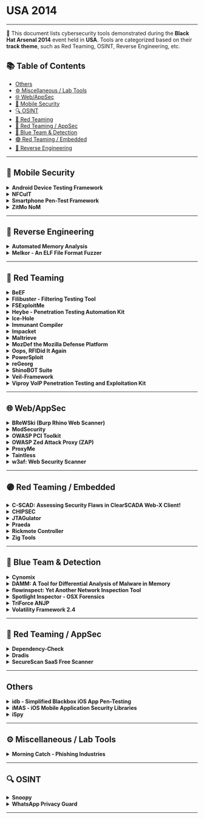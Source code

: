 # USA 2014
---
📍 This document lists cybersecurity tools demonstrated during the **Black Hat Arsenal 2014** event held in **USA**.
Tools are categorized based on their **track theme**, such as Red Teaming, OSINT, Reverse Engineering, etc.

## 📚 Table of Contents
- [Others](#others)
- [⚙️ Miscellaneous / Lab Tools](#⚙️-miscellaneous-lab-tools)
- [🌐 Web/AppSec](#🌐-webappsec)
- [📱 Mobile Security](#📱-mobile-security)
- [🔍 OSINT](#🔍-osint)
- [🔴 Red Teaming](#🔴-red-teaming)
- [🔴 Red Teaming / AppSec](#🔴-red-teaming-appsec)
- [🔵 Blue Team & Detection](#🔵-blue-team-detection)
- [🟣 Red Teaming / Embedded](#🟣-red-teaming-embedded)
- [🧠 Reverse Engineering](#🧠-reverse-engineering)
---
## 📱 Mobile Security
<details><summary><strong>Android Device Testing Framework</strong></summary>

![USA 2014](https://img.shields.io/badge/USA%202014-black) ![Category: 📱 Mobile Security](https://img.shields.io/badge/Category:%20📱%20Mobile%20Security-yellow) ![None](https://img.shields.io/badge/None-informational)

🔗 **Link:** [Android Device Testing Framework](https://github.com/Thangarajtk/appium-mobileAutomationFramework)  
📝 **Description:** The Android Device Testing Framework ("dtf") is a data collection and analysis framework to help individuals answer the question: "Where are the vulnerabilities on this mobile device?"  Dtf provides a modular approach and built-in APIs that allows testers to quickly create scripts to interact with their Android devices.  The default download of dtf comes with multiple modules that allow testers to obtain information from their Android device, process this information into databases, and then start searching for vulnerabilities (all without requiring root privileges).  These modules help you focus on changes made to AOSP components such as applications, frameworks, system services, as well as lower-level components such as binaries, libraries, and device drivers.  In addition, youâll be able to analyze new functionality implemented by the OEMs and other parties to find vulnerabilities.

</details>

<details><summary><strong>NFCulT</strong></summary>

![USA 2014](https://img.shields.io/badge/USA%202014-black) ![Category: 📱 Mobile Security](https://img.shields.io/badge/Category:%20📱%20Mobile%20Security-yellow) ![None](https://img.shields.io/badge/None-informational)

🔗 **Link:** Not Available  
📝 **Description:** NFCulT stands for NFC ultralight Toolkit. It is the ultimate open source Android app that will let you research and exploit vulnerabilities in ultralight implementations.

</details>

<details><summary><strong>Smartphone Pen-Test Framework</strong></summary>

![USA 2014](https://img.shields.io/badge/USA%202014-black) ![Category: 📱 Mobile Security](https://img.shields.io/badge/Category:%20📱%20Mobile%20Security-yellow) ![None](https://img.shields.io/badge/None-informational)

🔗 **Link:** [Smartphone Pen-Test Framework](https://github.com/tanprathan/MobileApp-Pentest-Cheatsheet)  
📝 **Description:** As smartphones enter the workplace, sharing the network and accessing sensitive data, it is crucial to be able to assess the security posture of these devices in much the same way we perform penetration tests on workstations and servers. However, smartphones have unique attack vectors that are not currently covered by available industry tools. The smartphone penetration testing framework, the result of a DARPA Cyber Fast Track project, aims to provide an open source toolkit that addresses the many facets of assessing the security posture of these devices. We will look at the functionality of the framework including information gathering, exploitation, social engineering, and post exploitation through both a traditional IP network and through the mobile modem, showing how this framework can be leveraged by security teams and penetration testers to gain an understanding of the security posture of the smartphones in an organization. SPF can be used as a pivot to gain access to an internal network, gaining access to additional vulnerabilities. SPF can be used to bypass filtering, using SMS to control an exploited internal system. Demonstrations of SPF functionality will be shown.

</details>

<details><summary><strong>ZitMo NoM</strong></summary>

![USA 2014](https://img.shields.io/badge/USA%202014-black) ![Category: 📱 Mobile Security](https://img.shields.io/badge/Category:%20📱%20Mobile%20Security-yellow) ![None](https://img.shields.io/badge/None-informational)

🔗 **Link:** [ZitMo NoM](https://github.com/CyberMonitor/defcon-26-Packet-Hacking-Village/blob/master/presentations-workshops.html)  
📝 **Description:** A world without malware is ideal but unlikely. Many of us would prefer *not* to install another layer of protection on our already-resource-constrained handheld mobile device. Alternatively, Android malware detection sans anti-virus installation has become a reality. Learn about how itâs possible to detect mobile malware using simple text messages with ZitMo NoM. ZeuS in the Mobile, known as ZitMo, is infamous for intercepting SMS transmissions then redirecting them to a Command and Control in order steal banking and personal information. Research with SMS transmissions directed at mobile malware has resulted in the ability to detect ZitMoâs presence without anti-virus applications installed. Turning cyber criminals' tools against them makes this even more of a rewarding endeavor. We are looking for malware researchers to contribute to the continued development of this open tool. The presentation will include the research, the infrastructure, and a demonstration of ZitMo NoM. Live malware will be used during this presentation, assuming we get it to behave.

</details>

---
## 🧠 Reverse Engineering
<details><summary><strong>Automated Memory Analysis</strong></summary>

![USA 2014](https://img.shields.io/badge/USA%202014-black) ![Category: 🧠 Reverse Engineering](https://img.shields.io/badge/Category:%20🧠%20Reverse%20Engineering-orange) ![None](https://img.shields.io/badge/None-informational)

🔗 **Link:** [Automated Memory Analysis](https://github.com/digitalisx/awesome-memory-forensics)  
📝 **Description:** Automated Memory Analysis is a set of new innovative Cuckoo Sandbox plugins that adds new dynamic and memory analysis abilities such as:

</details>

<details><summary><strong>Melkor - An ELF File Format Fuzzer</strong></summary>

![USA 2014](https://img.shields.io/badge/USA%202014-black) ![Category: 🧠 Reverse Engineering](https://img.shields.io/badge/Category:%20🧠%20Reverse%20Engineering-orange) ![None](https://img.shields.io/badge/None-informational)

🔗 **Link:** [Melkor - An ELF File Format Fuzzer](https://github.com/IOActive/Melkor_ELF_Fuzzer/blob/master/BUGS.txt)  
📝 **Description:** Since its adoption as the standard binary file format for *nix systems, a variety of vulnerabilities in ELF parsers have been found and exploited in OS kernels, debuggers, libraries, etc. Most of these flaws have been found manually through code review and binary modification. Nowadays, 15 years later, common programming mistakes are still being implemented in many ELF parsers that are being released these days very often, either as debuggers, reverse engineering tools, AV analyzers, plugins or as malware (yes, malware has parsers too). Here's where ELF file format fuzzing comes into the game to help you to identify these bugs in an automated fashion.

</details>

---
## 🔴 Red Teaming
<details><summary><strong>BeEF</strong></summary>

![USA 2014](https://img.shields.io/badge/USA%202014-black) ![Category: 🔴 Red Teaming](https://img.shields.io/badge/Category:%20🔴%20Red%20Teaming-red) ![None](https://img.shields.io/badge/None-informational)

🔗 **Link:** Not Available  
📝 **Description:** A bag of fresh and juicy 0days is certainly something you would love to get
as a Christmas present, but it would probably be just a dream you had one of those drunken nights.

</details>

<details><summary><strong>Filibuster - Filtering Testing Tool</strong></summary>

![USA 2014](https://img.shields.io/badge/USA%202014-black) ![Category: 🔴 Red Teaming](https://img.shields.io/badge/Category:%20🔴%20Red%20Teaming-red) ![None](https://img.shields.io/badge/None-informational)

🔗 **Link:** [Filibuster - Filtering Testing Tool](https://github.com/caffix/Awesome-Hacking-Tools)  
📝 **Description:** Filibuster is used to map port filtering / protocol filtering devices and is useful for both red and blue team engagements.

</details>

<details><summary><strong>FSExploitMe</strong></summary>

![USA 2014](https://img.shields.io/badge/USA%202014-black) ![Category: 🔴 Red Teaming](https://img.shields.io/badge/Category:%20🔴%20Red%20Teaming-red) ![None](https://img.shields.io/badge/None-informational)

🔗 **Link:** [FSExploitMe](https://gist.github.com/0xd33pstack/0f6b29b408d82c4a9f0903c70db2fe7b)  
📝 **Description:** FSExploitMe is a purposely vulnerable ActiveX Control to teach you about browser exploitation. Along the way you'll learn reverse engineering, vulnerability analysis, and general exploitation on Windows.

</details>

<details><summary><strong>Heybe - Penetration Testing Automation Kit</strong></summary>

![USA 2014](https://img.shields.io/badge/USA%202014-black) ![Category: 🔴 Red Teaming](https://img.shields.io/badge/Category:%20🔴%20Red%20Teaming-red) ![None](https://img.shields.io/badge/None-informational)

🔗 **Link:** [Heybe - Penetration Testing Automation Kit](https://github.com/WilsonHuha/cbr-doc/blob/master/posts/cc/Crack_post_sort_by_time.md)  
📝 **Description:** Heybe is Penetration Testing Automation Kit. It consists of modules that can be used to fully automate pen-tests and make them mode effective. With Heybe you can 0wn all systems in a target company in matter of minutes.

</details>

<details><summary><strong>Ice-Hole</strong></summary>

![USA 2014](https://img.shields.io/badge/USA%202014-black) ![Category: 🔴 Red Teaming](https://img.shields.io/badge/Category:%20🔴%20Red%20Teaming-red) ![None](https://img.shields.io/badge/None-informational)

🔗 **Link:** Not Available  
📝 **Description:** Ice-Hole is a phishing awareness email program. It is designed to help security analysts/system administrators keep track and test end users. The tool can be used in conjunction with various third party software, like SET, for further leverage. 1.7 has some new features and enhancements like IRC triggers, integrating with a new portal feature, automatic times, dates, and sending reports on a schedule.

</details>

<details><summary><strong>Immunant Compiler</strong></summary>

![USA 2014](https://img.shields.io/badge/USA%202014-black) ![Category: 🔴 Red Teaming](https://img.shields.io/badge/Category:%20🔴%20Red%20Teaming-red) ![None](https://img.shields.io/badge/None-informational)

🔗 **Link:** [Immunant Compiler](https://github.com/immunant/c2rust)  
📝 **Description:** With the widespread adoption of DEP, code-reuse techniques such as ROP are essential parts of current exploits. ASLR randomizes the code layout to make ROP harder; unfortunately, ASLR-bypasses abound.

</details>

<details><summary><strong>Impacket</strong></summary>

![USA 2014](https://img.shields.io/badge/USA%202014-black) ![Category: 🔴 Red Teaming](https://img.shields.io/badge/Category:%20🔴%20Red%20Teaming-red) ![None](https://img.shields.io/badge/None-informational)

🔗 **Link:** [Impacket](https://github.com/fortra/impacket/blob/master/examples/lookupsid.py)  
📝 **Description:** Impacket is a collection of Python classes focused on providing access to network packets. Impacket allows Python developers to craft and decode network packets in simple and consistent manner. It includes support for low-level protocols such as IP, UDP and TCP, as well as higher-level protocols such as NMB, SMB and MSRPC and DCOM. Impacket is highly effective when used in conjunction with a packet capture utility or package such as Pcapy. Packets can be constructed from scratch, as well as parsed from raw data. Furthermore, the object oriented API makes it simple to work with deep protocol hierarchies.

</details>

<details><summary><strong>Maltrieve</strong></summary>

![USA 2014](https://img.shields.io/badge/USA%202014-black) ![Category: 🔴 Red Teaming](https://img.shields.io/badge/Category:%20🔴%20Red%20Teaming-red) ![None](https://img.shields.io/badge/None-informational)

🔗 **Link:** [Maltrieve](https://github.com/krmaxwell/maltrieve)  
📝 **Description:** Maltrieve retrieves malware directly from the location where the bad guys serve it. This allows researchers to acquire fresh samples, verify detection systems, and research infrastructure. Maltrieve includes proxy support, multi-threading, Cuckoo submission, and categorization. The tool is community-developed and available under the terms of the GNU General Public License.

</details>

<details><summary><strong>MozDef the Mozilla Defense Platform</strong></summary>

![USA 2014](https://img.shields.io/badge/USA%202014-black) ![Category: 🔴 Red Teaming](https://img.shields.io/badge/Category:%20🔴%20Red%20Teaming-red) ![None](https://img.shields.io/badge/None-informational)

🔗 **Link:** [MozDef the Mozilla Defense Platform](https://github.com/mozilla/MozDef/releases)  
📝 **Description:** Attackers have all the fun. With slick, integrated, real-time, open suites like metasploit, armitage, SET, and lair they quickly seek out targets, share exploits, gain footholds, and usually win.

</details>

<details><summary><strong>Oops, RFIDid It Again</strong></summary>

![USA 2014](https://img.shields.io/badge/USA%202014-black) ![Category: 🔴 Red Teaming](https://img.shields.io/badge/Category:%20🔴%20Red%20Teaming-red) ![None](https://img.shields.io/badge/None-informational)

🔗 **Link:** [Oops, RFIDid It Again](https://github.com/clairehopfensperger)  
📝 **Description:** Last year, we delivered the definitive guide for pen-testers on hacking low frequency (LF - 125KHz) RFID badge systems to gain unauthorized access to buildings and other secure areas.  In this second installment, weâre raising the stakes, peeling back the onion even further, and directly confronting the RFID elephant in the room â hacking High Frequency (HF - 13.56 MHz) and Ultra-High Frequency (UHF â 840-960 MHz).

</details>

<details><summary><strong>PowerSploit</strong></summary>

![USA 2014](https://img.shields.io/badge/USA%202014-black) ![Category: 🔴 Red Teaming](https://img.shields.io/badge/Category:%20🔴%20Red%20Teaming-red) ![None](https://img.shields.io/badge/None-informational)

🔗 **Link:** [PowerSploit](https://github.com/PowerShellMafia/PowerSploit)  
📝 **Description:** PowerSploit is a popular collection of Microsoft PowerShell modules that can be used to aid reverse engineers, forensic analysts, and penetration testers during all phases of an assessment. Come see how PowerShell can be leveraged to accomplish things that would otherwise be impossible such as, loading binaries directly into memory. Joseph Bialek and Chris Campbell will demonstrate how to utilize PowerSploit to bypass security products through all phases of a mock penetration test which includes enumeration, exploitation, privilege-escalation, credential theft, and pivoting to other hosts. They will share tips and tricks to leverage PowerShell in your own tools and highlight the new privilege escalation module being introduced at ToolsWatch.

</details>

<details><summary><strong>reGeorg</strong></summary>

![USA 2014](https://img.shields.io/badge/USA%202014-black) ![Category: 🔴 Red Teaming](https://img.shields.io/badge/Category:%20🔴%20Red%20Teaming-red) ![None](https://img.shields.io/badge/None-informational)

🔗 **Link:** [reGeorg](https://github.com/L-codes/Neo-reGeorg/blob/master/README-en.md)  
📝 **Description:** In 2008 we released reDuh (http://research.sensepost.com/tools/web/reduh), a network tunnelling tool that allowed port forwarding via a web-shell and HTTP/S to backend services. reDuh has since become part of any attackers standard toolkit, featuring in several books and notoriously described as "insidious" by HBGary in their leaked e-mails.

</details>

<details><summary><strong>ShinoBOT Suite</strong></summary>

![USA 2014](https://img.shields.io/badge/USA%202014-black) ![Category: 🔴 Red Teaming](https://img.shields.io/badge/Category:%20🔴%20Red%20Teaming-red) ![None](https://img.shields.io/badge/None-informational)

🔗 **Link:** [ShinoBOT Suite](https://gist.github.com/williballenthin/28c73da6cbf5e76e137a9100ab45697f)  
📝 **Description:** ShinoBOT is a RAT (backdoor malware) simulator, released at the previous Black Hat Arsenal. The new tool, ShinoBOT Suite, is a total malware package which contains the RAT simulator, downloader, dropper, encryptor, CandC server, decoy files, etc. All of them are customizable.

</details>

<details><summary><strong>Veil-Framework</strong></summary>

![USA 2014](https://img.shields.io/badge/USA%202014-black) ![Category: 🔴 Red Teaming](https://img.shields.io/badge/Category:%20🔴%20Red%20Teaming-red) ![None](https://img.shields.io/badge/None-informational)

🔗 **Link:** [Veil-Framework](https://github.com/Veil-Framework/Veil/wiki)  
📝 **Description:** The Veil-Framework is an open source project that aims to bridge the gap between pen-testing and red team toolsets. It began with Veil-Evasion, a tool to generate AV-evading payload executables, expanded into payload delivery with the release of Veil-Catapult, and branched into Powershell functionality with the release of Veil-PowerView for domain situational awareness. This Arsenal presentation will cover the inner workings of all of these tools, and demonstrate various use cases where the Veil-Framework can help facilitate engagements.

</details>

<details><summary><strong>Viproy VoIP Penetration Testing and Exploitation Kit</strong></summary>

![USA 2014](https://img.shields.io/badge/USA%202014-black) ![Category: 🔴 Red Teaming](https://img.shields.io/badge/Category:%20🔴%20Red%20Teaming-red) ![None](https://img.shields.io/badge/None-informational)

🔗 **Link:** [Viproy VoIP Penetration Testing and Exploitation Kit](https://github.com/thezakman/CTF-Heaven/blob/master/extra/pentest-tools.md)  
📝 **Description:** Viproy Voip Pen-Test Kit is developed to improve the quality of VoIP Penetration Tests. First version of Viproy had SIP trust hacking, SIP proxy bounce scan and advanced SIP attacks. Viproy 2.0 will provide improved SIP penetration testing features such as TCP, TLS, vendor (Cisco, Microsoft Lync) supports and multi-thread fixes. Furthermore, the new version will have Cisco Skinny protocol and Cisco HCS (VOSS) server supports to initiate unauthorised call redirection attacks, speed dial manipulation, unauthorised calls using Skinny and information gathering attacks.

</details>

---
## 🌐 Web/AppSec
<details><summary><strong>BReWSki (Burp Rhino Web Scanner)</strong></summary>

![USA 2014](https://img.shields.io/badge/USA%202014-black) ![Category: 🌐 Web/AppSec](https://img.shields.io/badge/Category:%20🌐%20Web/AppSec-blue) ![None](https://img.shields.io/badge/None-informational)

🔗 **Link:** [BReWSki (Burp Rhino Web Scanner)](https://github.com/snoopysecurity/awesome-burp-extensions)  
📝 **Description:** BReWSki (Burp Rhino Web Scanner) is an extension to the Burp Suite scanning and reporting functionality. BReWSki provides Burp Suite users with a JavaScript interface to write custom scanner insertion points, passive, and active scan definitions for Burp quickly without having to understand the internals of the Burp API.  BReWSki comes with useful checks to help identify application vulnerabilities.

</details>

<details><summary><strong>ModSecurity</strong></summary>

![USA 2014](https://img.shields.io/badge/USA%202014-black) ![Category: 🌐 Web/AppSec](https://img.shields.io/badge/Category:%20🌐%20Web/AppSec-blue) ![None](https://img.shields.io/badge/None-informational)

🔗 **Link:** [ModSecurity](https://github.com/owasp-modsecurity/ModSecurity/wiki/Reference-Manual-(v2.x))  
📝 **Description:** ModSecurity is an open source, cross-platform web application firewall (WAF) module. Known as the "Swiss Army Knife" of WAFs, it enables web application defenders to gain visibility into HTTP(S) traffic and provides a power rules language and API to implement advanced protections.  Come checkout the new advancements in ModSecurity and try some hands-on evasion challenges!

</details>

<details><summary><strong>OWASP PCI Toolkit</strong></summary>

![USA 2014](https://img.shields.io/badge/USA%202014-black) ![Category: 🌐 Web/AppSec](https://img.shields.io/badge/Category:%20🌐%20Web/AppSec-blue) ![None](https://img.shields.io/badge/None-informational)

🔗 **Link:** [OWASP PCI Toolkit](https://github.com/OWASP/www-community/blob/master/pages/initiatives/gsoc/gsoc2014ideas.md)  
📝 **Description:** The PCI toolkit is based on a decision tree assessment methodology, which helps you identify if your web applications are part of the PCI-DSS scope and how to apply the PCI-DSS requirements. By decomposing, one by one, you will be able to create an assessment and a final report of your scope delimitation and which OWASP guidelines must be used

</details>

<details><summary><strong>OWASP Zed Attack Proxy (ZAP)</strong></summary>

![USA 2014](https://img.shields.io/badge/USA%202014-black) ![Category: 🌐 Web/AppSec](https://img.shields.io/badge/Category:%20🌐%20Web/AppSec-blue) ![None](https://img.shields.io/badge/None-informational)

🔗 **Link:** [OWASP Zed Attack Proxy (ZAP)](https://github.com/pdsoftplan/zap-maven-plugin)  
📝 **Description:** The Zed Attack Proxy (ZAP) is currently the most active open source web application security tool and competes effectively with commercial tools.

</details>

<details><summary><strong>ProxyMe</strong></summary>

![USA 2014](https://img.shields.io/badge/USA%202014-black) ![Category: 🌐 Web/AppSec](https://img.shields.io/badge/Category:%20🌐%20Web/AppSec-blue) ![None](https://img.shields.io/badge/None-informational)

🔗 **Link:** [ProxyMe](https://github.com/jayluxferro/ProxyMe)  
📝 **Description:** ProxyMe is a modular HTTP/S proxy based on plugins. It's designed and oriented for pen-testing or research purposes. It also has support for analyzing and modifying the traffic, SSL included. It can be used as a regular proxy or as a reverse proxy, supporting also transparent connections, making it perfect for combined attacks of Man In The Middle (or even as a load balancer if you want!).

</details>

<details><summary><strong>Taintless</strong></summary>

![USA 2014](https://img.shields.io/badge/USA%202014-black) ![Category: 🌐 Web/AppSec](https://img.shields.io/badge/Category:%20🌐%20Web/AppSec-blue) ![None](https://img.shields.io/badge/None-informational)

🔗 **Link:** Not Available  
📝 **Description:** Research in taint tracking and taint inference is hot in the scientific community. We have studied all tools and ideas developed for automated SQL injection prevention using scientific methods, and in an attempt to evaluate them, broken them all down.

</details>

<details><summary><strong>w3af: Web Security Scanner</strong></summary>

![USA 2014](https://img.shields.io/badge/USA%202014-black) ![Category: 🌐 Web/AppSec](https://img.shields.io/badge/Category:%20🌐%20Web/AppSec-blue) ![None](https://img.shields.io/badge/None-informational)

🔗 **Link:** [w3af: Web Security Scanner](https://github.com/psiinon/open-source-web-scanners)  
📝 **Description:** w3af is a Web Application Attack and Audit Framework. The projectâs goal is to create a framework to help you secure your web applications by finding and exploiting all web application vulnerabilities.

</details>

---
## 🟣 Red Teaming / Embedded
<details><summary><strong>C-SCAD: Assessing Security Flaws in ClearSCADA Web-X Client!</strong></summary>

![USA 2014](https://img.shields.io/badge/USA%202014-black) ![Category: 🟣 Red Teaming / Embedded](https://img.shields.io/badge/Category:%20🟣%20Red%20Teaming%20/%20Embedded-purple) ![None](https://img.shields.io/badge/None-informational)

🔗 **Link:** [C-SCAD: Assessing Security Flaws in ClearSCADA Web-X Client!](https://github.com/adityaks/c-scad/blob/master/cscad_v_1.0/cscad_v_1.0.py)  
📝 **Description:** C-SCAD is an information gathering and penetration testing tool written to assess the security issues present in the Web-X (Internet Explorer-based web interface)  client used to interact with the ClearSCADA server.  Web-X client is hosted on the embedded web server which is shipped as a part of complete ClearSCADA architecture. Primarily, the Web-X client is restricted to perform any configuration changes but it can reveal potential information about the ClearSCADA server and associated components. Insecure deployments of WEB-X client can reveal potential information about the various functions such as alarm pages, SQL lists, and diagnostic checks including various reports. C-SCAD is authored in Python and is capable of the following:

</details>

<details><summary><strong>CHIPSEC</strong></summary>

![USA 2014](https://img.shields.io/badge/USA%202014-black) ![Category: 🟣 Red Teaming / Embedded](https://img.shields.io/badge/Category:%20🟣%20Red%20Teaming%20/%20Embedded-purple) ![None](https://img.shields.io/badge/None-informational)

🔗 **Link:** [CHIPSEC](https://github.com/chipsec/chipsec/blob/main/setup.py)  
📝 **Description:** We will present CHIPSEC, an open source framework for platform security assessment. We will briefly describe some publications related to platform security (Secure Boot bypasses, badbios, etc.) and explain related tests in CHIPSEC. Then we will demonstrate how to use CHIPSEC to detect insecure platform configuration and perform forensics of SPI flash images.

</details>

<details><summary><strong>JTAGulator</strong></summary>

![USA 2014](https://img.shields.io/badge/USA%202014-black) ![Category: 🟣 Red Teaming / Embedded](https://img.shields.io/badge/Category:%20🟣%20Red%20Teaming%20/%20Embedded-purple) ![None](https://img.shields.io/badge/None-informational)

🔗 **Link:** [JTAGulator](https://github.com/grandideastudio/jtagulator/blob/master/JTAGulator.spin)  
📝 **Description:** JTAGulatoris an open source hardware hacking tool that assists in identifying on-chip debug interfaces from test points, vias, or component pads on a circuit board. The tool can save a tremendous amount of time during reverse engineering, particularly for those who don't have the skill and/or equipment required for traditional processes. Released at Black Hat USA 2013, the tool supports detection of JTAG and asynchronous serial/UART interfaces. New features are being added as they're developed to expand the functionality and increase support for other protocols.

</details>

<details><summary><strong>Praeda</strong></summary>

![USA 2014](https://img.shields.io/badge/USA%202014-black) ![Category: 🟣 Red Teaming / Embedded](https://img.shields.io/badge/Category:%20🟣%20Red%20Teaming%20/%20Embedded-purple) ![None](https://img.shields.io/badge/None-informational)

🔗 **Link:** [Praeda](https://github.com/percx/Praeda/blob/master/jobs/MP0020.pl)  
📝 **Description:** Praeda - Latin for "plunder, spoils of war, booty". Praeda is an automated data/information harvesting tool designed to gather critical information from various embedded devices.

</details>

<details><summary><strong>Rickmote Controller</strong></summary>

![USA 2014](https://img.shields.io/badge/USA%202014-black) ![Category: 🟣 Red Teaming / Embedded](https://img.shields.io/badge/Category:%20🟣%20Red%20Teaming%20/%20Embedded-purple) ![None](https://img.shields.io/badge/None-informational)

🔗 **Link:** [Rickmote Controller](https://github.com/BishopFox/rickmote/blob/master/rickmote.py)  
📝 **Description:** Take control over your neighbors' TVs like you see in the movies! Google Chromecast is a handy little gadget that lets you stream video to your TV from a variety of sources like Netflix and YouTube. It also allows streaming from nearby hackers.

</details>

<details><summary><strong>Zig Tools</strong></summary>

![USA 2014](https://img.shields.io/badge/USA%202014-black) ![Category: 🟣 Red Teaming / Embedded](https://img.shields.io/badge/Category:%20🟣%20Red%20Teaming%20/%20Embedded-purple) ![None](https://img.shields.io/badge/None-informational)

🔗 **Link:** [Zig Tools](https://github.com/ziglang/zig/blob/master/tools/zig_gdb_pretty_printers.py)  
📝 **Description:** ZigTools is a Python framework, which was developed to reduce the complexity in writing additional functionality in communicating with the Freakduino (Low cost arduino based 802.15.4 platform). Features such as initializing the radio, changing channels, sending data and processing that data can be written in just a few lines, allowing developers to focus on writing more complex applications without worrying about the low-level communications between the radio and computer.

</details>

---
## 🔵 Blue Team & Detection
<details><summary><strong>Cynomix</strong></summary>

![USA 2014](https://img.shields.io/badge/USA%202014-black) ![Category: 🔵 Blue Team & Detection](https://img.shields.io/badge/Category:%20🔵%20Blue%20Team%20&%20Detection-cyan) ![None](https://img.shields.io/badge/None-informational)

🔗 **Link:** Not Available  
📝 **Description:** The stream of malicious software artifacts (malware) discovered daily by computer security professionals is a vital signal for threat intelligence, as malware bears telling clues about who active adversaries are, what their goals are, and how we can stop them.  Unfortunately, while security operations centers collect huge volumes of malware daily, this âmalware signalâ goes underutilized as a source of defensive intelligence, because organizations lack the right tools to make sense of malware at scale.

</details>

<details><summary><strong>DAMM: A Tool for Differential Analysis of Malware in Memory</strong></summary>

![USA 2014](https://img.shields.io/badge/USA%202014-black) ![Category: 🔵 Blue Team & Detection](https://img.shields.io/badge/Category:%20🔵%20Blue%20Team%20&%20Detection-cyan) ![None](https://img.shields.io/badge/None-informational)

🔗 **Link:** [DAMM: A Tool for Differential Analysis of Malware in Memory](https://github.com/504ensicsLabs/DAMM)  
📝 **Description:** Detecting malware is difficult, and analyzing a detected piece of malware's behavior is even more difficult. Techniques for analysis generally fall into one of three camps: static analysis of the malicious binary on disk, dynamic analysis as the binary executes, or a hybrid approach using a snapshot of physical RAM taken as the malware executes. As the result of our DARPA Cyber Fast Track (CFT) funded research, we extend this third approach. We present a novel technique for leveraging information including multiple snapshots of physical RAM for malware detection and analysis. The technique is implemented as DAMM, a tool for differential analysis of malware in memory. DAMM functions by leveraging multiple snapshots of RAM, domain knowledge about known-benign in-memory artifacts, and indicators of malicious activity to present to the user a powerful view of malicious execution in memory.

</details>

<details><summary><strong>flowinspect: Yet Another Network Inspection Tool</strong></summary>

![USA 2014](https://img.shields.io/badge/USA%202014-black) ![Category: 🔵 Blue Team & Detection](https://img.shields.io/badge/Category:%20🔵%20Blue%20Team%20&%20Detection-cyan) ![None](https://img.shields.io/badge/None-informational)

🔗 **Link:** [flowinspect: Yet Another Network Inspection Tool](https://github.com/SubediBibek-cmd/awesome-network-security)  
📝 **Description:** Flowinspect is a tool developed specifically for network monitoring and inspection purposes. It takes network traffic as input and extracts layer 4 flows from it. These flows are then passed through an inspection engine that filters and extracts interesting network sessions. For flows that meet inspection criteria, the output mode dumps match statistics to either stdout or a file or both.

</details>

<details><summary><strong>Spotlight Inspector - OSX Forensics</strong></summary>

![USA 2014](https://img.shields.io/badge/USA%202014-black) ![Category: 🔵 Blue Team & Detection](https://img.shields.io/badge/Category:%20🔵%20Blue%20Team%20&%20Detection-cyan) ![None](https://img.shields.io/badge/None-informational)

🔗 **Link:** [Spotlight Inspector - OSX Forensics](https://github.com/drduh/macOS-Security-and-Privacy-Guide)  
📝 **Description:** Spotlight Inspector is a free application for computer forensic investigation of Mac OS X computers. Until now, there has never been an effective cross-platform forensics tool for accessing Spotlight internal data from Mac OS X systems â which is where all of the information about files indexed on a computer can be accessed by forensic investigators. This information gathering is crucial to digital investigators.

</details>

<details><summary><strong>TriForce ANJP</strong></summary>

![USA 2014](https://img.shields.io/badge/USA%202014-black) ![Category: 🔵 Blue Team & Detection](https://img.shields.io/badge/Category:%20🔵%20Blue%20Team%20&%20Detection-cyan) ![None](https://img.shields.io/badge/None-informational)

🔗 **Link:** [TriForce ANJP](https://github.com/downsmash/titles/blob/master/players.txt)  
📝 **Description:** TriForce is a set of analysis tools made for those who want to go deeper. With a focus on file system journaling forensics, we make use of artifacts that allow us to turn them into a forensic time machine. With tools that cover NTFS, HFS+, and Ext3, we are pushing forward a new era of analysis based on file system journaling.

</details>

<details><summary><strong>Volatility Framework 2.4</strong></summary>

![USA 2014](https://img.shields.io/badge/USA%202014-black) ![Category: 🔵 Blue Team & Detection](https://img.shields.io/badge/Category:%20🔵%20Blue%20Team%20&%20Detection-cyan) ![None](https://img.shields.io/badge/None-informational)

🔗 **Link:** [Volatility Framework 2.4](https://github.com/volatilityfoundation/volatility)  
📝 **Description:** The Volatility Framework is a completely open collection of tools, implemented in Python under the GNU General Public License, for the extraction of digital artifacts from volatile memory (RAM) samples of Windows, Linux, Mac OS X, and Android systems. Our last release received over 40,000 downloads and we're equally as excited to get 2.4 into the hands of forensic investigators and malware analysts. Some of the key features of the 2.4 release that we'll be demoing are:

</details>

---
## 🔴 Red Teaming / AppSec
<details><summary><strong>Dependency-Check</strong></summary>

![USA 2014](https://img.shields.io/badge/USA%202014-black) ![Category: 🔴 Red Teaming / AppSec](https://img.shields.io/badge/Category:%20🔴%20Red%20Teaming%20/%20AppSec-red) ![None](https://img.shields.io/badge/None-informational)

🔗 **Link:** [Dependency-Check](https://github.com/jeremylong/DependencyCheck)  
📝 **Description:** Does your application have dependencies on third party libraries? Do you know if those same libraries have published CVEs? OWASP Dependency-Check can help by providing identification and monitoring of the libraries your application uses, notifying you that vulnerabilities (CVEs) have been published for third party code your application uses. Jeremy will be demonstrating the tool and the various ways enterprises can use the tool to perform continuous monitoring of their applicationsâ dependent libraries.

</details>

<details><summary><strong>Dradis</strong></summary>

![USA 2014](https://img.shields.io/badge/USA%202014-black) ![Category: 🔴 Red Teaming / AppSec](https://img.shields.io/badge/Category:%20🔴%20Red%20Teaming%20/%20AppSec-red) ![None](https://img.shields.io/badge/None-informational)

🔗 **Link:** [Dradis](https://github.com/armel/DRADIS)  
📝 **Description:** Dradis is an extensible, cross-platform, open source collaboration framework to manage security assessments. It can import from over 15 popular tools including Nessus, Qualys, and Burp. Started in 2007, the Dradis Framework project has been growing ever since.

</details>

<details><summary><strong>SecureScan SaaS Free Scanner</strong></summary>

![USA 2014](https://img.shields.io/badge/USA%202014-black) ![Category: 🔴 Red Teaming / AppSec](https://img.shields.io/badge/Category:%20🔴%20Red%20Teaming%20/%20AppSec-red) ![None](https://img.shields.io/badge/None-informational)

🔗 **Link:** [SecureScan SaaS Free Scanner](https://github.com/psiinon/open-source-web-scanners)  
📝 **Description:** Tripwire SecureScanâ¢ is a free, cloud-based vulnerability management service for up to 100 Internet Protocol (IP) addresses on internal networks. This new tool makes vulnerability management easily accessible to small and medium-sized businesses that may not have the resources for enterprise-grade security technology â and it detects the Heartbleed vulnerability among many others. Fast, free, and simple to use - no license required.

</details>

---
## Others
<details><summary><strong>idb - Simplified Blackbox iOS App Pen-Testing</strong></summary>

![USA 2014](https://img.shields.io/badge/USA%202014-black) ![Category: Others](https://img.shields.io/badge/Category:%20Others-lightgrey) ![None](https://img.shields.io/badge/None-informational)

🔗 **Link:** [idb - Simplified Blackbox iOS App Pen-Testing](https://github.com/LeoMobileDeveloper/ios-developer-tools)  
📝 **Description:** More than ever, mobile apps are used to manage and store sensitive data by both corporations and individuals. During this Arsenal demonstration, we show how our new tool called 'idb' can be used to efficiently test iOS apps for a range of common flaws.

</details>

<details><summary><strong>iMAS - iOS Mobile Application Security Libraries</strong></summary>

![USA 2014](https://img.shields.io/badge/USA%202014-black) ![Category: Others](https://img.shields.io/badge/Category:%20Others-lightgrey) ![None](https://img.shields.io/badge/None-informational)

🔗 **Link:** [iMAS - iOS Mobile Application Security Libraries](https://github.com/project-imas/passcode-check)  
📝 **Description:** iOS App Integrity â Got Any?

</details>

<details><summary><strong>iSpy</strong></summary>

![USA 2014](https://img.shields.io/badge/USA%202014-black) ![Category: Others](https://img.shields.io/badge/Category:%20Others-lightgrey) ![None](https://img.shields.io/badge/None-informational)

🔗 **Link:** [iSpy](https://github.com/ispysoftware/iSpy/blob/master/MainForm_Configuration.cs)  
📝 **Description:** Frustrated with the lack of mature tools for iOS security assessment?  Wouldnât you like an integrated toolchain to pull together many of the existing tools, but also integrate new and interesting tools? Perhaps youâd like to use some more advanced iOS hacking/reversing/debugging but donât have time on the job to learn gdb.  Maybe you just want to pick up iOS hacking fast and would like a mature toolchain to help you.

</details>

---
## ⚙️ Miscellaneous / Lab Tools
<details><summary><strong>Morning Catch - Phishing Industries</strong></summary>

![USA 2014](https://img.shields.io/badge/USA%202014-black) ![Category: ⚙️ Miscellaneous / Lab Tools](https://img.shields.io/badge/Category:%20⚙️%20Miscellaneous%20/%20Lab%20Tools-gray) ![None](https://img.shields.io/badge/None-informational)

🔗 **Link:** [Morning Catch - Phishing Industries](https://github.com/Octoberfest7/TeamsPhisher)  
📝 **Description:** Morning Catch is a Virtual Machine environment, similar to Metasploitable, to demonstrate and teach about targeted client-side attacks. Morning Catch is a fictitious seafood company with a website, self-contained email infrastructure to receive phishing emails, and two desktop environments. One desktop environment is a vulnerable Linux client-side attack surface. The other desktop environment is a vulnerable Windows client-side attack surface. Yes, you'll get to attack a Windows software target and use Windows payloads against this virtual environment. This Arsenal session will demonstrate some of the things you can do with the Morning Catch environment.

</details>

---
## 🔍 OSINT
<details><summary><strong>Snoopy</strong></summary>

![USA 2014](https://img.shields.io/badge/USA%202014-black) ![Category: 🔍 OSINT](https://img.shields.io/badge/Category:%20🔍%20OSINT-lightgrey) ![None](https://img.shields.io/badge/None-informational)

🔗 **Link:** [Snoopy](https://github.com/duantianyu/Snoopy)  
📝 **Description:** Snoopy is a distributed tracking, data interception, and profiling framework. The software can run on small, cost-effective hardware (BeagleBone, RaspberryPi) and be deployed over a large area (we call these 'drones'). Each Snoopy drone passively or actively collects information on people who walk past from the array of wireless (Wi-Fi, Bluetooth, etc.) devices that they carry on their person. This information is synchronized to a central server where we can visually explore it with tools like Maltego.

</details>

<details><summary><strong>WhatsApp Privacy Guard</strong></summary>

![USA 2014](https://img.shields.io/badge/USA%202014-black) ![Category: 🔍 OSINT](https://img.shields.io/badge/Category:%20🔍%20OSINT-lightgrey) ![None](https://img.shields.io/badge/None-informational)

🔗 **Link:** [WhatsApp Privacy Guard](https://github.com/StellarSand/privacy-settings/blob/main/Privacy%20Settings/WhatsApp.md)  
📝 **Description:** With the PRISM scandal, we began to question whether Microsoft, Google, Apple, and Facebook were the only companies working with governments to spy on the behavior of its citizens. Will WhatsApp be one of these companies? Does WhatsApp store its user conversations? These sort of things make us think that users are defenseless and have no current measures to ensure the privacy of content shared on these platforms.

</details>

---